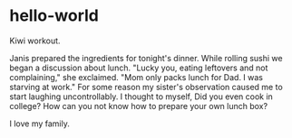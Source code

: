 # hello-world
Kiwi workout.

Janis prepared the ingredients for tonight's dinner. While rolling sushi we began a discussion about lunch. "Lucky you, eating leftovers and not complaining," she exclaimed. "Mom only packs lunch for Dad. I was starving at work." For some reason my sister's observation caused me to start laughing uncontrollably. I thought to myself, Did you even cook in college? How can you not know how to prepare your own lunch box? 

I love my family. 
